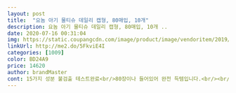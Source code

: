 ```yaml
---
layout: post 
title:  "요놈 아기 물티슈 데일리 캡형, 80매입, 10개" 
description: 요놈 아기 물티슈 데일리 캡형, 80매입, 10개 ..
date: 2020-07-16 00:31:04 
img: https://static.coupangcdn.com/image/product/image/vendoritem/2019/01/02/4224080053/19e9f3fb-487a-492a-9bf3-4cd2115035bf.jpg 
linkUrl: http://me2.do/5FkviE4I 
categories: [1009] 
color: BD24A9 
price: 14620 
author: brandMaster 
cont: 15가지 성분 불검출 테스트완료<br/>80장이나 들어있어 완전 득템입니다.<br/><br/>결혼 1년차 새댁입니다.<br/><br/>그리고 첫장에서부터 촉촉한게 수분함량이 정말 많아보여요<br/>근데 요놈 물티슈는 가성비대비 정말 품질이 좋더라구요!<br/>깨끗이 닦이네요<br/>날짜도 2020년11월9일 까지라 완전 넉넉히 왔어요<br/>너무 잘선택한거 같아요!!!!<br/>닦으면 물티슈 심??? 이런게 엉덩이에 붙어서<br/>두가지 다 엉덩이가 빨개지고 해서 릴으로 또한번<br/>디자인도 품질도 완전 좋은 요놈 물티슈! 요놈으로 완전 추천합니다 !!!!!!!!!!<br/>렌지에 따숩게 해준후 바로 사용!!! 심지가 남거나<br/>릴 인데 크기부터 2센치가량 요놈꺼가 크고 두깨도<br/>몇 해전 물티슈 성분파동나고 늘 조심스럽게 꼼꼼이 살펴서 고르는 일인이예요<br/>물기도 적당히 있어서 응가하고 난뒤 닦아내는데도<br/> 
---
```

 